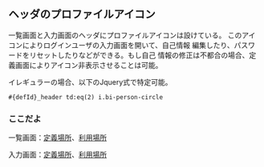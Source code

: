 ## ヘッダのプロファイルアイコン

一覧画面と入力画面のヘッダにプロファイルアイコンは設けている。
このアイコンによりログインユーザの入力画面を開いて、自己情報
編集したり、パスワードをリセットしたりなどができる。もし自己
情報の修正は不都合の場合、定義画面によりアイコン非表示させることは可能。

イレギュラーの場合、以下のJquery式で特定可能。
```
#{defId}_header td:eq(2) i.bi-person-circle
```

### ここだよ
一覧画面：[定義場所](https://efwgrp.github.io/ske_image/svg/header.profile.listPage.def.svg)、[利用場所](https://efwgrp.github.io/ske_image/svg/header.profile.listPage.svg)

入力画面：[定義場所](https://efwgrp.github.io/ske_image/svg/header.profile.inputPage.def.svg)、[利用場所](https://efwgrp.github.io/ske_image/svg/header.profile.inputPage.svg)
